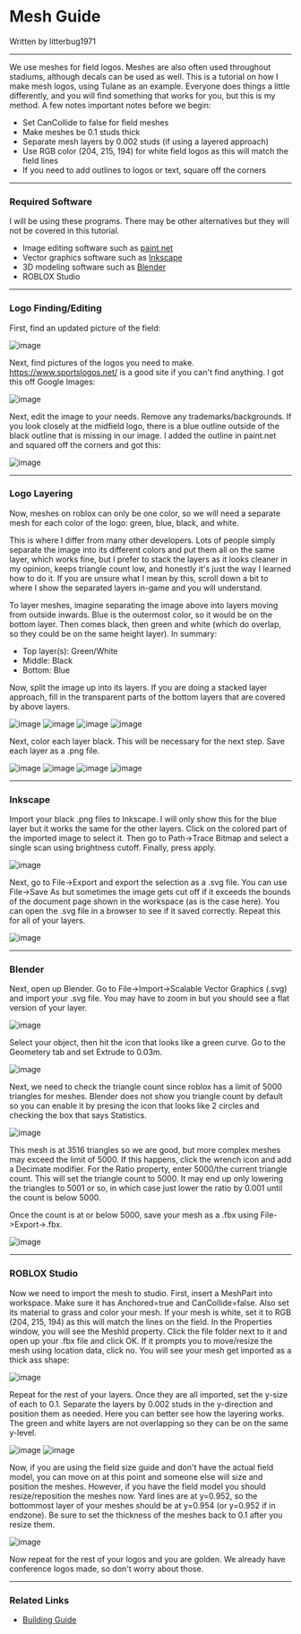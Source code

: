 # Mesh Guide
Written by litterbug1971

---

We use meshes for field logos. Meshes are also often used throughout stadiums, although decals can be used as well. This is a tutorial on how I make mesh logos, using Tulane as an example.
Everyone does things a little differently, and you will find something that works for you, but this is my method. A few notes important notes before we begin:
- Set CanCollide to false for field meshes
- Make meshes be 0.1 studs thick
- Separate mesh layers by 0.002 studs (if using a layered approach)
- Use RGB color (204, 215, 194) for white field logos as this will match the field lines
- If you need to add outlines to logos or text, square off the corners

---

### Required Software 
I will be using these programs. There may be other alternatives but they will not be covered in this tutorial.
- Image editing software such as [paint.net](https://getpaint.net/download.html)
- Vector graphics software such as [Inkscape](https://inkscape.org/)
- 3D modeling software such as [Blender](https://www.blender.org/download/)
- ROBLOX Studio

---

### Logo Finding/Editing

First, find an updated picture of the field:

![image](https://github.com/cyberplanet1870/xcaa/assets/123999017/32ea2c37-a6ab-4e47-81f7-13e871f0e3be)

Next, find pictures of the logos you need to make. https://www.sportslogos.net/ is a good site if you can't find anything. I got this off Google Images:

![image](https://github.com/cyberplanet1870/xcaa/assets/123999017/ca627201-2b76-454a-b447-a685515ed8f1)

Next, edit the image to your needs. Remove any trademarks/backgrounds. If you look closely at the midfield logo, there is a blue outline outside of the black outline that is missing in our image.
I added the outline in paint.net and squared off the corners and got this:

![image](https://github.com/cyberplanet1870/xcaa/assets/123999017/70711414-1260-4387-a86f-7f899749d068)

---

### Logo Layering

Now, meshes on roblox can only be one color, so we will need a separate mesh for each color of the logo: green, blue, black, and white. 

This is where I differ from many other developers. Lots of people simply separate the image into its different colors and put them all on the same layer, 
which works fine, but I prefer to stack the layers as it looks cleaner in my opinion, keeps triangle count low, and honestly it's just the way I learned how to do it.
If you are unsure what I mean by this, scroll down a bit to where I show the separated layers in-game and you will understand.

To layer meshes, imagine separating the image above into layers moving from outside inwards. Blue is the outermost color, so it would be on the bottom layer. 
Then comes black, then green and white (which do overlap, so they could be on the same height layer). In summary:
- Top layer(s): Green/White
- Middle: Black
- Bottom: Blue

Now, split the image up into its layers. If you are doing a stacked layer approach, fill in the transparent parts of the bottom layers that are covered by above layers.

![image](https://github.com/cyberplanet1870/xcaa/assets/123999017/2410031e-db20-45d1-9da3-2eed00423361)
![image](https://github.com/cyberplanet1870/xcaa/assets/123999017/f9820857-f0a9-4df6-a863-319e0980804a)
![image](https://github.com/cyberplanet1870/xcaa/assets/123999017/43ad04b7-0f36-4064-82bd-f1f6605ee621)
![image](https://github.com/cyberplanet1870/xcaa/assets/123999017/ddca8845-fbfa-4d70-99de-d395aa9c1652)

Next, color each layer black. This will be necessary for the next step. Save each layer as a .png file.

![image](https://github.com/cyberplanet1870/xcaa/assets/123999017/aea3f899-7d50-4577-b254-7fc7247a92bc)
![image](https://github.com/cyberplanet1870/xcaa/assets/123999017/46d77e03-ae54-48af-bc0e-afb326c13336)
![image](https://github.com/cyberplanet1870/xcaa/assets/123999017/ed09724b-b19f-44fa-acc4-26e2d0355a5e)
![image](https://github.com/cyberplanet1870/xcaa/assets/123999017/efa4a266-3548-4909-8acc-72c11363cfac)

---

### Inkscape

Import your black .png files to Inkscape. I will only show this for the blue layer but it works the same for the other layers. Click on the colored part of the imported image to select it. Then go to Path->Trace Bitmap and select a single scan using brightness cutoff. Finally, press apply.

![image](https://github.com/cyberplanet1870/xcaa/assets/123999017/f9e5e9b3-f413-4edf-b5e7-5861b46d0bc1)

Next, go to File->Export and export the selection as a .svg file. You can use File->Save As but sometimes the image gets cut off if it exceeds the bounds of the document page shown in the workspace (as is the case here). You can open the .svg file in a browser to see if it saved correctly. Repeat this for all of your layers.

![image](https://github.com/cyberplanet1870/xcaa/assets/123999017/eeec70a1-8c1b-40b2-b69d-d0b3303fd67b)

---

### Blender

Next, open up Blender. Go to File->Import->Scalable Vector Graphics (.svg) and import your .svg file. You may have to zoom in but you should see a flat version of your layer.

![image](https://github.com/cyberplanet1870/xcaa/assets/123999017/7c6371c5-7469-408e-ba04-4900a41b626d)

Select your object, then hit the icon that looks like a green curve. Go to the Geometery tab and set Extrude to 0.03m.

![image](https://github.com/cyberplanet1870/xcaa/assets/123999017/ccc5889b-ac5f-4529-a842-cf625f57fefa)

Next, we need to check the triangle count since roblox has a limit of 5000 triangles for meshes. Blender does not show you triangle count by default so you can enable it by presing the icon that looks like 2 circles and checking the box that says Statistics.

![image](https://github.com/cyberplanet1870/xcaa/assets/123999017/9a805097-7639-46ba-be05-6a81ee702f88)

This mesh is at 3516 triangles so we are good, but more complex meshes may exceed the limit of 5000. If this happens, click the wrench icon and add a Decimate modifier. For the Ratio property, enter 5000/the current triangle count. This will set the triangle count to 5000. It may end up only lowering the triangles to 5001 or so, in which case just lower the ratio by 0.001 until the count is below 5000.

Once the count is at or below 5000, save your mesh as a .fbx using File->Export->.fbx.

![image](https://github.com/cyberplanet1870/xcaa/assets/123999017/a911fa12-acb5-476a-9246-2476aa7a5c25)

---

### ROBLOX Studio

Now we need to import the mesh to studio. First, insert a MeshPart into workspace. Make sure it has Anchored=true and CanCollide=false. Also set its material to grass and color your mesh. If your mesh is white, set it to RGB (204, 215, 194) as this will match the lines on the field. In the Properties window, you will see the MeshId property. Click the file folder next to it and open up your .fbx file and click OK. If it prompts you to move/resize the mesh using location data, click no. You will see your mesh get imported as a thick ass shape:

![image](https://github.com/cyberplanet1870/xcaa/assets/123999017/af9f4eb1-dcbc-4a71-ad83-25e17818da4d)

Repeat for the rest of your layers. Once they are all imported, set the y-size of each to 0.1. Separate the layers by 0.002 studs in the y-direction and position them as needed. Here you can better see how the layering works. The green and white layers are not overlapping so they can be on the same y-level.

![image](https://github.com/cyberplanet1870/xcaa/assets/123999017/e673fe37-408c-45f1-810c-282911016baf)
![image](https://github.com/cyberplanet1870/xcaa/assets/123999017/724aeaff-1a40-4fb8-93c8-5d33c10a4551)

Now, if you are using the field size guide and don't have the actual field model, you can move on at this point and someone else will size and position the meshes. However, if you have the field model you should resize/reposition the meshes now. Yard lines are at y=0.952, so the bottommost layer of your meshes should be at y=0.954 (or y=0.952 if in endzone). Be sure to set the thickness of the meshes back to 0.1 after you resize them.

![image](https://github.com/cyberplanet1870/xcaa/assets/123999017/f66100b6-8879-4fac-92a9-04ace88ac2c0)

Now repeat for the rest of your logos and you are golden. We already have conference logos made, so don't worry about those.

---

### Related Links

- [Building Guide](https://github.com/cyberplanet1870/xcaa/blob/main/building_guide.md)


